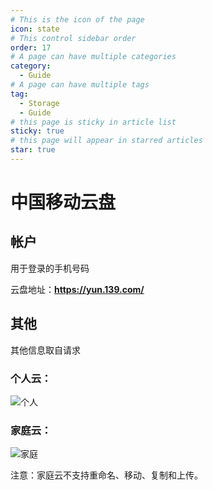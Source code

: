 ```yaml
---
# This is the icon of the page
icon: state
# This control sidebar order
order: 17
# A page can have multiple categories
category:
  - Guide
# A page can have multiple tags
tag:
  - Storage
  - Guide
# this page is sticky in article list
sticky: true
# this page will appear in starred articles
star: true
---
```


# 中国移动云盘

## 帐户

用于登录的手机号码

云盘地址：**https://yun.139.com/**

## 其他

其他信息取自请求
### 个人云：

![个人](/img/drivers/139-personal.png)

### 家庭云：

![家庭](/img/drivers/139-family.png)

注意：家庭云不支持重命名、移动、复制和上传。
